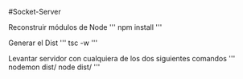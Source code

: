 


#Socket-Server

Reconstruir módulos de Node
'''
npm install 
'''

Generar el Dist
'''
tsc -w 
'''

Levantar servidor con cualquiera de los dos siguientes comandos
'''
nodemon dist/
node dist/
'''
